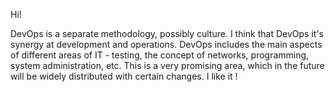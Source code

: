 Hi!

DevOps is a separate methodology, possibly culture.
I think that DevOps it's synergy at development and operations.
DevOps includes the main aspects of different areas of IT - testing, the concept of networks, programming, system administration, etc.
This is a very promising area, which in the future will be widely distributed with certain changes.
I like it !
